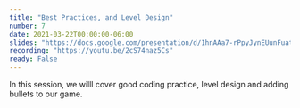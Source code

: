 ```yaml
---
title: "Best Practices, and Level Design"
number: 7
date: 2021-03-22T00:00:00-06:00
slides: "https://docs.google.com/presentation/d/1hnAAa7-rPpyJynEUunFuatQ3sNm_I8CypxzZvQjBSqk/edit?usp=sharing"
recording: "https://youtu.be/2cS74naz5Cs"
ready: False
---
```


In this session, we willl cover good coding practice, level design and adding bullets to our game.
